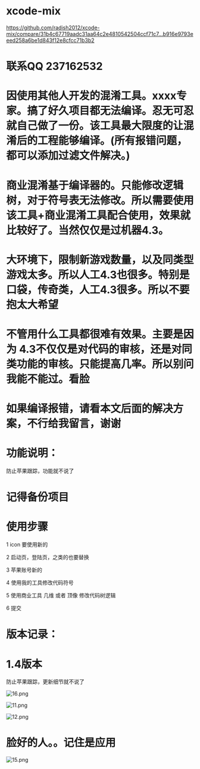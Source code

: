 # xcode-mix
https://github.com/radish2012/xcode-mix/compare/31b4c67719aadc31aa64c2e4810542504ccf71c7...b916e9793eeed258a6be1d843f12e8cfcc71b3b2

# 联系QQ 237162532

# 因使用其他人开发的混淆工具。xxxx专家。搞了好久项目都无法编译。忍无可忍就自己做了一份。该工具最大限度的让混淆后的工程能够编译。(所有报错问题，都可以添加过滤文件解决。)



# 商业混淆基于编译器的。只能修改逻辑树，对于符号表无法修改。所以需要使用该工具+商业混淆工具配合使用，效果就比较好了。当然仅仅是过机器4.3。

# 大环境下，限制新游戏数量，以及同类型游戏太多。所以人工4.3也很多。特别是口袋，传奇类，人工4.3很多。所以不要抱太大希望

# 不管用什么工具都很难有效果。主要是因为 4.3不仅仅是对代码的审核，还是对同类功能的审核。只能提高几率。所以别问我能不能过。看脸

# 如果编译报错，请看本文后面的解决方案，不行给我留言，谢谢

# 功能说明：


防止苹果跟踪，功能就不说了



# 记得备份项目


# 使用步骤

1 icon 要使用新的

2 启动页，登陆页，之类的也要替换

3 苹果账号新的

4 使用我的工具修改代码符号

5 使用商业工具 几维 或者 顶像 修改代码树逻辑

6 提交





# 版本记录：

# 1.4版本

防止苹果跟踪，更新细节就不说了

![16.png](https://raw.githubusercontent.com/radish2012/xcode-mix/master/16.png)

	
![11.png](https://raw.githubusercontent.com/radish2012/xcode-mix/master/11.png)
	
	
![12.png](https://raw.githubusercontent.com/radish2012/xcode-mix/master/12.png)


# 脸好的人。。记住是应用

![15.png](https://raw.githubusercontent.com/radish2012/xcode-mix/master/15.png)

